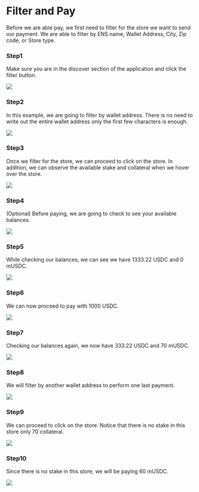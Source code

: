 # Filter and Pay

Before we are able pay, we first need to filter for the store we want to send our payment. We are able to filter by ENS name, Wallet Address, City, Zip code, or Store type. 

### 

### Step1

Make sure you are in the discover section of the application and click the filter button.

![](.gitbook/assets/step1.png)

### 

### Step2

In this example, we are going to filter by wallet address. There is no need to write out the entire wallet address only the first few characters is enough. 

![](.gitbook/assets/step2.png)

### 

### Step3

Once we filter for the store, we can proceed to click on the store. In addition, we can observe the available stake and collateral when we hover over the store. 

![](.gitbook/assets/step3.png)

### 

### Step4

\(Optional\) Before paying, we are going to check to see your available balances. 

![](.gitbook/assets/step4.png)

### 

### Step5

While checking our balances, we can see we have 1333.22 USDC and 0 mUSDC. 

![](.gitbook/assets/step5.png)

### 

### Step6

We can now proceed to pay with 1000 USDC. 

![](.gitbook/assets/step6.png)

### 

### Step7

Checking our balances again, we now have 333.22 USDC and 70 mUSDC. 

![](.gitbook/assets/step7.png)

### 

### Step8

We will filter by another wallet address to perform one last payment.

![](.gitbook/assets/step8.png)

### 

### Step9

We can proceed to click on the store. Notice that there is no stake in this store only 70 collateral.

![](.gitbook/assets/step9.png)

### 

### Step10

Since there is no stake in this store, we will be paying 60 mUSDC. 

![](.gitbook/assets/step10.png)

